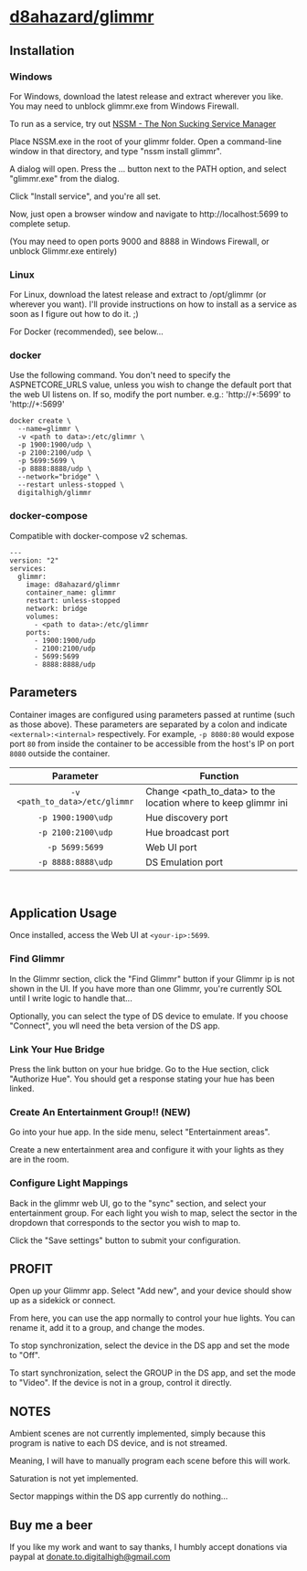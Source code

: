 # [d8ahazard/glimmr](https://github.com/d8ahazard/glimmr)

## Installation

### Windows
For Windows, download the latest release and extract wherever you like. You may need to unblock glimmr.exe from Windows Firewall.

To run as a service, try out [NSSM - The Non Sucking Service Manager](http://nssm.cc/)

Place NSSM.exe in the root of your glimmr folder. Open a command-line window in that directory, and type "nssm install glimmr".

A dialog will open. Press the ... button next to the PATH option, and select "glimmr.exe" from the dialog.

Click "Install service", and you're all set. 

Now, just open a browser window and navigate to http://localhost:5699 to complete setup.

(You may need to open ports 9000 and 8888 in Windows Firewall, or unblock Glimmr.exe entirely)


### Linux
For Linux, download the latest release and extract to /opt/glimmr (or wherever you want). I'll provide instructions on how to install as a service
as soon as I figure out how to do it. ;)

For Docker (recommended), see below...

### docker

Use the following command. You don't need to specify the ASPNETCORE_URLS value, unless you wish to change the default
port that the web UI listens on. If so, modify the port number. e.g.: 'http://+:5699' to 'http://+:5699'

```
docker create \
  --name=glimmr \
  -v <path to data>:/etc/glimmr \
  -p 1900:1900/udp \
  -p 2100:2100/udp \
  -p 5699:5699 \
  -p 8888:8888/udp \ 
  --network="bridge" \
  --restart unless-stopped \
  digitalhigh/glimmr
```


### docker-compose

Compatible with docker-compose v2 schemas.

```
---
version: "2"
services:
  glimmr:
    image: d8ahazard/glimmr
    container_name: glimmr
    restart: unless-stopped
    network: bridge
	volumes:
      - <path to data>:/etc/glimmr
    ports:
      - 1900:1900/udp
      - 2100:2100/udp
      - 5699:5699
      - 8888:8888/udp
```

## Parameters

Container images are configured using parameters passed at runtime (such as those above). These parameters are separated by a colon and indicate `<external>:<internal>` respectively. For example, `-p 8080:80` would expose port `80` from inside the container to be accessible from the host's IP on port `8080` outside the container.

| Parameter | Function |
| :----: | --- |
| `-v <path_to_data>/etc/glimmr` | Change <path_to_data> to the location where to keep glimmr ini |
| `-p 1900:1900\udp` | Hue discovery port |
| `-p 2100:2100\udp` | Hue broadcast port |
| `-p 5699:5699` | Web UI port |
| `-p 8888:8888\udp` | DS Emulation port |




&nbsp;
## Application Usage

Once installed, access the Web UI at `<your-ip>:5699`.

### Find Glimmr
In the Glimmr section, click the "Find Glimmr" button if your Glimmr ip is not shown in the UI. If you have more than one Glimmr, you're currently SOL until I write logic to handle that...

Optionally, you can select the type of DS device to emulate. If you choose "Connect", you wll need the beta version of the DS app.

### Link Your Hue Bridge
Press the link button on your hue bridge. Go to the Hue section, click "Authorize Hue". You should get a response stating your hue has been linked.

### Create An Entertainment Group!! (NEW)
Go into your hue app. In the side menu, select "Entertainment areas".

Create a new entertainment area and configure it with your lights as they are in the room.

### Configure Light Mappings
Back in the glimmr web UI, go to the "sync" section, and select your entertainment group.
For each light you wish to map, select the sector in the dropdown that corresponds to the sector you wish to map to.

Click the "Save settings" button to submit your configuration.

## PROFIT

Open up your Glimmr app. Select "Add new", and your device should show up as a sidekick or connect. 

From here, you can use the app normally to control your hue lights. You can rename it, add it to a group, and change the modes.

To stop synchronization, select the device in the DS app and set the mode to "Off".

To start synchronization, select the GROUP in the DS app, and set the mode to "Video". If the device is not in a group, control it directly.

## NOTES

Ambient scenes are not currently implemented, simply because this program is native to each DS device, and is not streamed.

Meaning, I will have to manually program each scene before this will work.


Saturation is not yet implemented. 


Sector mappings within the DS app currently do nothing...


## Buy me a beer

If you like my work and want to say thanks, I humbly accept donations via paypal at donate.to.digitalhigh@gmail.com
